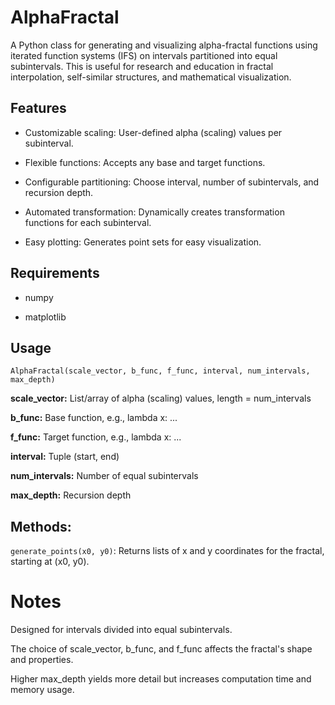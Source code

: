 # AlphaFractal

A Python class for generating and visualizing alpha-fractal functions using iterated function systems (IFS) on intervals partitioned into equal subintervals. This is useful for research and education in fractal interpolation, self-similar structures, and mathematical visualization.

## Features

* Customizable scaling: User-defined alpha (scaling) values per subinterval.

* Flexible functions: Accepts any base and target functions.

* Configurable partitioning: Choose interval, number of subintervals, and recursion depth.

* Automated transformation: Dynamically creates transformation functions for each subinterval.

* Easy plotting: Generates point sets for easy visualization.

## Requirements

- numpy

- matplotlib

## Usage
`AlphaFractal(scale_vector, b_func, f_func, interval, num_intervals, max_depth)`

**scale_vector:** List/array of alpha (scaling) values, length = num_intervals

**b_func:** Base function, e.g., lambda x: ...

**f_func:** Target function, e.g., lambda x: ...

**interval:** Tuple (start, end)

**num_intervals:** Number of equal subintervals

**max_depth:** Recursion depth

## Methods:

`generate_points(x0, y0)`: Returns lists of x and y coordinates for the fractal, starting at (x0, y0).

# Notes

Designed for intervals divided into equal subintervals.

The choice of scale_vector, b_func, and f_func affects the fractal's shape and properties.

Higher max_depth yields more detail but increases computation time and memory usage.
